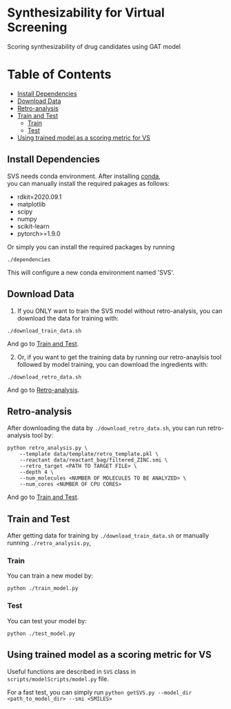 # Synthesizability for Virtual Screening
Scoring synthesizability of drug candidates using GAT model

# Table of Contents
- [Install Dependencies](#install-dependencies)
- [Download Data](#download-data)
- [Retro-analysis](#retro-analysis)
- [Train and Test](#train-and-test)
  - [Train](#train)
  - [Test](#test)
- [Using trained model as a scoring metric for VS](#using-trained-model-as-a-scoring-metric-for-vs)

## Install Dependencies
SVS needs conda environment. After installing [conda](https://www.anaconda.com/),   
you can manually install the required pakages as follows:
- rdkit=2020.09.1
- matplotlib
- scipy
- numpy
- scikit-learn
- pytorch>=1.9.0

Or simply you can install the required packages by running
```
./dependencies
```
This will configure a new conda environment named 'SVS'.

## Download Data
1. If you ONLY want to train the SVS model without retro-analysis, you can download the data for training with:   
```
./download_train_data.sh
```
And go to [Train and Test](#train-and-test).

2. Or, if you want to get the training data by running our retro-anaylsis tool followed by model training, you can download the ingredients with:
```
./download_retro_data.sh
```
And go to [Retro-analysis](#retro-analysis).

## Retro-analysis
After downloading the data by ```./download_retro_data.sh```, you can run retro-analysis tool by:
```
python retro_analysis.py \
    --template data/template/retro_template.pkl \
    --reactant data/reactant_bag/filtered_ZINC.smi \
    --retro_target <PATH TO TARGET FILE> \
    --depth 4 \
    --num_molecules <NUMBER OF MOLECULES TO BE ANALYZED> \
    --num_cores <NUMBER OF CPU CORES>
```
And go to [Train and Test](#train-and-test).

## Train and Test
After getting data for training by ```./download_train_data.sh``` or manually running ```./retro_analysis.py```,   

### Train
You can train a new model by:
```
python ./train_model.py
```
### Test
You can test your model by:
```
python ./test_model.py
```

## Using trained model as a scoring metric for VS
Useful functions are described in ```SVS``` class in ```scripts/modelScripts/model.py``` file.

For a fast test, you can simply run ```python getSVS.py --model_dir <path_to_model_dir> --smi <SMILES>```
